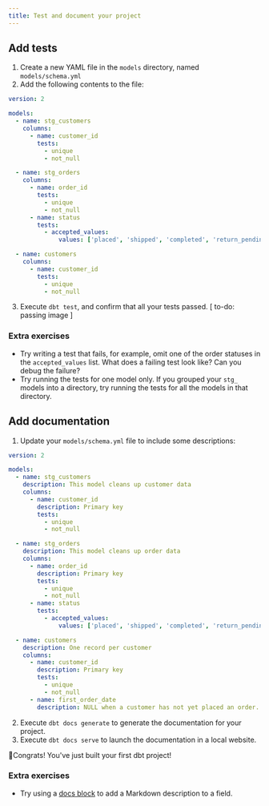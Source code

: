 ```yaml
---
title: Test and document your project
---
```

## Add tests
1. Create a new YAML file in the `models` directory, named `models/schema.yml`
2. Add the following contents to the file:
```yaml
version: 2

models:
  - name: stg_customers
    columns:
      - name: customer_id
        tests:
          - unique
          - not_null

  - name: stg_orders
    columns:
      - name: order_id
        tests:
          - unique
          - not_null
      - name: status
        tests:
          - accepted_values:
              values: ['placed', 'shipped', 'completed', 'return_pending', 'returned']

  - name: customers
    columns:
      - name: customer_id
        tests:
          - unique
          - not_null

```
3. Execute `dbt test`, and confirm that all your tests passed.
[ to-do: passing image ]

### Extra exercises
* Try writing a test that fails, for example, omit one of the order statuses in
the `accepted_values` list. What does a failing test look like? Can you debug
the failure?
* Try running the tests for one model only. If you grouped your `stg_` models
into a directory, try running the tests for all the models in that directory.

## Add documentation
1. Update your `models/schema.yml` file to include some descriptions:
```yaml
version: 2

models:
  - name: stg_customers
    description: This model cleans up customer data
    columns:
      - name: customer_id
        description: Primary key
        tests:
          - unique
          - not_null

  - name: stg_orders
    description: This model cleans up order data
    columns:
      - name: order_id
        description: Primary key
        tests:
          - unique
          - not_null
      - name: status
        tests:
          - accepted_values:
              values: ['placed', 'shipped', 'completed', 'return_pending', 'returned']

  - name: customers
    description: One record per customer
    columns:
      - name: customer_id
        description: Primary key
        tests:
          - unique
          - not_null
      - name: first_order_date
        description: NULL when a customer has not yet placed an order.
```
2. Execute `dbt docs generate` to generate the documentation for your project.
3. Execute `dbt docs serve` to launch the documentation in a local website.


🎉Congrats! You've just built your first dbt project!

### Extra exercises
* Try using a [docs block](https://docs.getdbt.com/docs/documentation#section-docs-blocks)
to add a Markdown description to a field.
